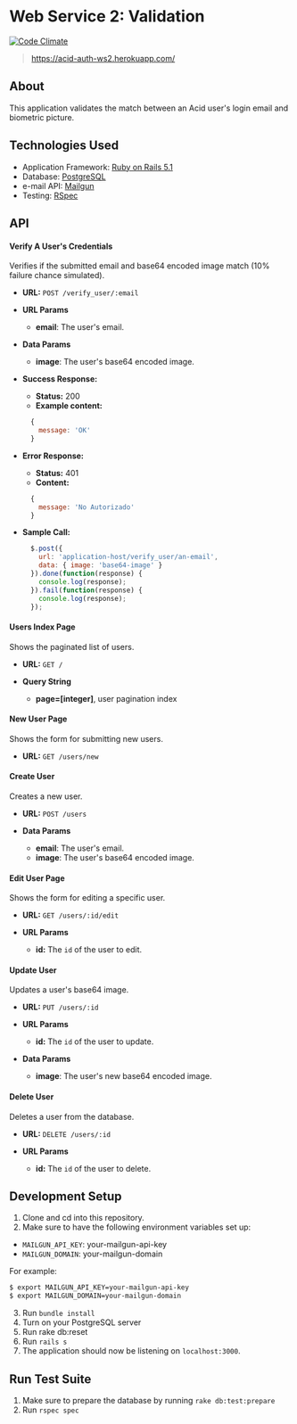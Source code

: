 # Web Service 2: Validation

[![Code Climate](https://codeclimate.com/github/sasalatart/acid-auth-ws2/badges/gpa.svg)](https://codeclimate.com/github/sasalatart/acid-auth-ws2)

> https://acid-auth-ws2.herokuapp.com/

## About

This application validates the match between an Acid user's login email and biometric picture.

## Technologies Used

- Application Framework: [Ruby on Rails 5.1](http://rubyonrails.org/)
- Database: [PostgreSQL](https://www.postgresql.org/)
- e-mail API: [Mailgun](https://www.mailgun.com/)
- Testing: [RSpec](http://rspec.info/)

## API

#### Verify A User's Credentials

Verifies if the submitted email and base64 encoded image match (10% failure chance simulated).

- **URL:** `POST /verify_user/:email`

- **URL Params**
  - **email**: The user's email.

- **Data Params**
  - **image**: The user's base64 encoded image.

- **Success Response:**
  - **Status:** 200
  - **Example content:**
  ```javascript
    {
      message: 'OK'
    }
  ```

- **Error Response:**
  - **Status:** 401
  - **Content:**
  ```javascript
    {
      message: 'No Autorizado'
    }
  ```

- **Sample Call:**

  ```javascript
    $.post({
      url: 'application-host/verify_user/an-email',
      data: { image: 'base64-image' }
    }).done(function(response) {
      console.log(response);
    }).fail(function(response) {
      console.log(response);
    });
  ```

#### Users Index Page

Shows the paginated list of users.

- **URL:** `GET /`

- **Query String**
  - **page=[integer]**, user pagination index

#### New User Page

Shows the form for submitting new users.

- **URL:** `GET /users/new`

#### Create User

Creates a new user.

- **URL:** `POST /users`

- **Data Params**
  - **email**: The user's email.
  - **image**: The user's base64 encoded image.

#### Edit User Page

Shows the form for editing a specific user.

- **URL:** `GET /users/:id/edit`

- **URL Params**
  - **id:** The `id` of the user to edit.

#### Update User

Updates a user's base64 image.

- **URL:** `PUT /users/:id`

- **URL Params**
  - **id:** The `id` of the user to update.

- **Data Params**
  - **image**: The user's new base64 encoded image.

#### Delete User

Deletes a user from the database.

- **URL:** `DELETE /users/:id`

- **URL Params**
  - **id:** The `id` of the user to delete.

## Development Setup

1. Clone and cd into this repository.
2. Make sure to have the following environment variables set up:

  - `MAILGUN_API_KEY`: your-mailgun-api-key
  - `MAILGUN_DOMAIN`: your-mailgun-domain

  For example:

  ```sh
  $ export MAILGUN_API_KEY=your-mailgun-api-key
  $ export MAILGUN_DOMAIN=your-mailgun-domain
  ```

3. Run `bundle install`
4. Turn on your PostgreSQL server
5. Run rake db:reset
6. Run `rails s`
7. The application should now be listening on `localhost:3000`.

## Run Test Suite

1. Make sure to prepare the database by running `rake db:test:prepare`
2. Run `rspec spec`
